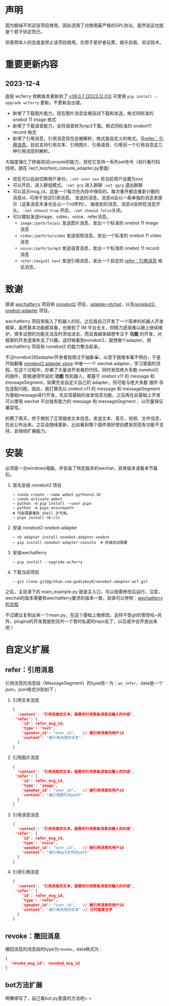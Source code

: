 # 声明

因为极端不欢迎该项目商用，因此选用了对商用最严格的GPL协议。虽然说这也就是个君子协定而已。

但表明本人的态度是禁止该项目商用，仅用于爱好者玩票，娱乐自我、验证技术。

# 重要更新内容

## 2023-12-4

底层 wcferry 依赖版本更新到了 [v39.0.7 (2023.12.03)](v39.0.7 "2023.12.03") 可使用 `pip install --upgrade wcferry` 更新。不更新会出错。

+ 新增了下载图片能力，现在图片消息会被自动下载和发送。格式同标准的 onebot 11 image 格式
+ 新增了下载语音能力，会将语音转为mp3下载。格式同标准的 onebot11 record 格式
+ 新增了引用消息，引用消息现在会被解析，格式是自定义的格式。见[refer：引用消息](#refer：引用消息)。目前支持引用文本、引用图片、引用语音、引用另一个引用消息这几种引用消息的解析。

大幅度强化了终端测试console的能力，现在它支持一系列set命令（自行看代码找吧，就在 /wcf_test/test_console_adapter.py里面）

+ 现在可以自由切换用户身份。`:set user xxx` 将当前用户设置为xxx
+ 可以开启、进入群组模式。`:set grp` 进入群聊   `:set qgrp` 退出群聊
+ 可以显示msg_id，这是一个每次在内存中保存的，每次重开都会重新计数的消息id，可用于测试引用消息。
  发送的消息，消息id会以一条单独的消息来提示（这条消息本身也会占一个id序列）。
  接收到的消息，消息id会附在消息开头。
  `:set showid true` 开启，`:set showid false`关闭。
+ 可以模拟发送image、video、voice、refer消息。
  + `image:/path/to/pic`     发送图片消息，发出一个标准的 onebot 11 image 消息
  + `video:/path/to/video` 发送视频消息，发出一个标准的 onebot 11 video 消息
  + `voice:/path/to/mp3`     发送语音消息，发出一个标准的 onebot 11 record 消息
  + `refer:[msgid] text`     发送引用消息，发出一个自定的 [refer：引用消息](#refer：引用消息) 格式消息。

# 致谢

感谢 [wechatferry](https://github.com/lich0821/WeChatFerry) 项目和 [nonebot2](https://github.com/nonebot) 项目，[adapter-ntchat](https://github.com/JustUndertaker/adapter-ntchat)，以及[nonebot2-onebot-adapter](https://github.com/nonebot/adapter-onebot) 项目。

wechatferry 项目带我入了机器人的坑，之后我自己开发了一个简单的机器人开发框架，虽然基本功能都具备，也做到了 IM 平台无关，但精力逐渐难以跟上继续维护，很多设想的功能无法及时添加进去，而且我越来越想专注于 **功能** 的开发，对框架的开发逐渐失去了兴趣。这时候看到nonebot2，就想做个adapter，把 wechatferry 项目和 nonebot2 的能力整合起来。

不过nonebot2的adapter开发者指南过于抽象😭，以至于我根本看不明白，于是开始翻看 [nonebot2 adapter store](https://nonebot.dev/store/adapters) 中唯一一个 wechat adapter，学习里面的流程。在这个过程中，抄袭了大量该开发者的代码，同时发现绝大多数 nonebot2 的插件，即我通常所说的 **功能** 性机器人，都基于 onebot.v11 的 message 和 messageSegment，如果完全自定义自己的 adapter，则可能与绝大多数 插件 存在适配问题，因此，我打算先以 onebot.v11 的 message 和 messageSegment 为基础message进行开发，先实现基础的收发信息功能，之后再在此基础上开发可以使用 wechat 平台独有能力的  message 和 messageSegment ，以尽量保证兼容性。

折腾了两天，终于做到了正常接收文本信息，发送文本、音乐、视频、文件信息，在此公布出来。之后会随缘更新，比如看到哪个插件很好想白嫖发现现有功能不支持，会继续扩展能力。

# 安装

必须是一台windows电脑，并安装了特定版本的wechat，具体版本请看本节最后。

1. 首先安装 nonebot2 项目

   ```shell
   ~ conda create --name webot python=3.10
   ~ conda activate webot
   ~ python -m pip install --user pipx
   ~ python -m pipx ensurepath
   # 可能需要重启 shell 才可用。
   ~ pipx install nb-cli
   ```
2. 安装 nonebot2-onebot-adapter

   ```shell
   ~ nb adapter install nonebot-adapter-onebot
   ~ pip install nonebot-adapter-console  # 终端测试需要
   ```
3. 安装wechatferry

   ```shell
   ~ pip install --upgrade wcferry
   ```
4. 下载当前项目

   ```shell
   ~ git clone git@github.com:godisboy0/nonebot-adapter-wcf.git
   ```

之后，主目录下的 main_example.py 就是主入口，可以按需修改后运行。注意，wechat的版本需要和wechatferry要求的版本一致，具体可以参照：[wechatferry的文档](https://github.com/lich0821/WeChatFerry)

不过建议复制出来一个main.py，在这个基础上做修改。这样不受git的管控哈~另外，plugins的开发我放到另外一个暂时私密的repo去了，以后或许会开放出来吧！

# 自定义扩展

## refer：引用消息

引用消息的消息段（MessageSegment）的type统一为：`wx_refer`，data是一个json，json格式分别如下；

1. 引用文本消息

   ```json
   {
     'content': '引用消息的文本，就是你引用那条消息后输入的内容',
   	'refer': {
       'id': refer_msg_id,
       'type': 'text',
       'speaker_id': "user_id",   // 被引用消息的用户id
       'content': "被引用消息的文本"
     }
   }
   ```

2. 引用图片消息

   ```json
   {
     'content': '引用消息的文本，就是你引用那条消息后输入的内容',
   	'refer': {
       'id': refer_msg_id,
       'type': 'image',
       'speaker_id': "user_id",   // 被引用消息的用户id
       'content': "被引用图片的path"
     }
   }
   ```

3. 引用语音消息

   ```json
   {
     'content': '引用消息的文本，就是你引用那条消息后输入的内容',
   	'refer': {
       'id': refer_msg_id,
       'type': 'voice',
       'speaker_id': "user_id",   // 被引用消息的用户id
       'content': "被引用mp3文件的path"
     }
   }
   ```

4. 引用引用消息

   ```json
   {
     'content': '引用消息的文本，就是你引用那条消息后输入的内容',
   	'refer': {
       'id': refer_msg_id,
       'type': 'refer',
       'speaker_id': "user_id",   // 被引用消息的用户id
       'content': "被引用消息的文本" // 只可能是文字
     }
   }
   ```

## revoke：撤回消息

撤回消息的消息段的type为`revoke`，data格式为：

```json
{
  'revoke_msg_id': revoked_msg_id
}
```

## bot方法扩展

啊懒得写了，自己看bot.py里面的方法吧= =
